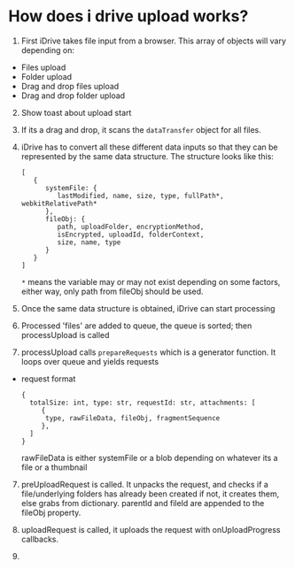 # How does i drive upload works?

1) First iDrive takes file input from a browser. This array of objects will vary depending on:
 - Files upload
 - Folder upload
 - Drag and drop files upload
 - Drag and drop folder upload

2) Show toast about upload start

2) If its a drag and drop, it scans the `dataTransfer` object for all files.


3) iDrive has to convert all these different data inputs so that they can be 
represented by the same data structure. The structure looks like this:
 
   ``` 
   [  
      {  
         systemFile: {
            lastModified, name, size, type, fullPath*, webkitRelativePath*
         }, 
         fileObj: {
            path, uploadFolder, encryptionMethod, 
            isEncrypted, uploadId, folderContext, 
            size, name, type
         }
      }
   ]
   ```

   `*` means the variable may or may not exist depending on some factors, either way, only path from fileObj should be used.


5) Once the same data structure is obtained, iDrive can start processing


5) Processed 'files' are added to queue, the queue is sorted; then processUpload is called


6) processUpload calls `prepareRequests` which is a generator function. It loops over queue and yields requests
 - request format
    ```
   {
      totalSize: int, type: str, requestId: str, attachments: [
         {
          type, rawFileData, fileObj, fragmentSequence
         },
      ]
   }
    ```
   
   rawFileData is either systemFile or a blob depending on whatever its a file or a thumbnail

7) preUploadRequest is called. It unpacks the request, and checks if a file/underlying folders has already been created
if not, it creates them, else grabs from dictionary. parentId and fileId are appended to the fileObj property.


8) uploadRequest is called, it uploads the request with onUploadProgress callbacks.


9) 